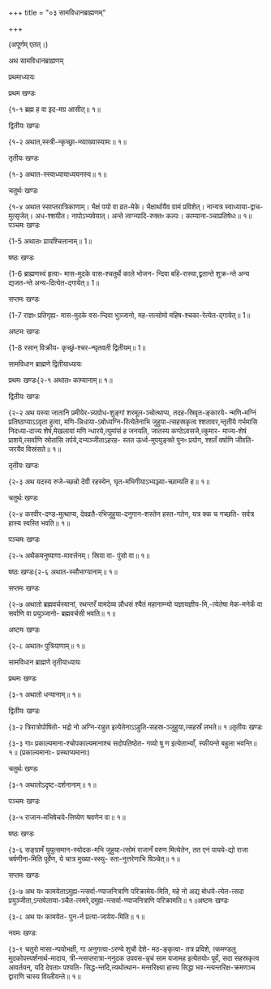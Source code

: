 +++
title = "०३ सामविधानब्राह्मणम्"

+++

(अपूर्णम् एतत्।)

अथ सामविधानब्राह्मणम्

प्रथमाध्यायः

प्रथम खण्डः

{१-१ ब्रह्म ह वा इद-मग्र आसीत्॥ १॥

द्वितीयः खण्डः

{१-२ अथात,स्स्त्री-न्कृच्छ्रा-न्व्याख्यास्यामः॥ १॥

तृतीयः खण्डः

{१-३ अथात-स्स्वाध्यायाध्ययनस्य॥ १॥

चतुर्थः खण्डः

{१-४ अथात स्साप्तरात्रिकाणाम्। भैक्षं पयो वा व्रत-मेके। भैक्षार्थायैव ग्रामं प्रविशेत्। नान्यत्र स्वाध्याया-द्वाच-मुत्सृजेत्। अध-श्शयीत। नापोऽभ्यवेयात्। अन्ते त्वग्न्यादि-रुक्तᳲ कल्पः। काम्याना-ञ्चाप्रतिषेधः॥ १॥पञ्चमः खण्डः

{1-5 अथातᳲ प्रायश्चित्तानाम्॥ 1॥

षष्ठः खण्डः

{1-6 ब्राह्मणस्वं हृत्वा- मास-मुदके वास-श्चतुर्थे काले भोजन- न्दिवा बहि-रास्या,द्व्रतान्ते शुक्र-न्ते अन्य द्यजत-न्ते अन्य-दित्येत-द्गायेत्॥ 1॥

सप्तमः खण्डः

{1-7 राज्ञᳲ प्रतिगृह्य- मास-मुदके वस-न्दिवा भुञ्जानो, मह-त्तत्सोमो महिष-श्चका-रेत्येत-द्गायेत्॥ 1॥

अष्टमः खण्डः

{1-8 रसान् विक्रीय- कृच्छ्रं-श्चर-न्घृतवती द्वितीयम्॥ 1॥

सामविधान ब्राह्मणे द्वितीयाध्यायः

प्रथमः खण्डः{२-१ अथातᳲ काम्यानाम्॥ १॥

द्वितीयः खण्डः

{२-२ अथ यस्या जातानि प्रमीयेर-न्न्यग्रोध-शुङ्गां शरमूल-ञ्चोत्थाप्य, तदह-स्रिवृत-ङ्कारये- न्मणि-मग्निं प्रतिष्ठाप्याऽऽवृता हुत्वा, मणि-न्निधाया-ऽबोध्यग्नि-रित्येतेनाभि जुहुया-त्सहस्रकृत्व श्शतावर,न्तृतीये गर्भमासि निदध्या-दाज्य शेषं,मेखलायां मणि न्धारये,त्पुमांसं ह जनयति, जातस्य कण्ठेऽवसजे,त्कुमार- माज्य-शेषं प्राशये,त्सर्वाणि स्रोतांसि तर्पये,दभ्यञ्जीताऽहरह- स्तत ऊर्ध्व-मुपयुङ्क्ते पुनᳲ प्रयोग, श्शतँ वर्षाणि जीवति- जरयैव विस्रंसते॥ १॥

तृतीयः खण्डः

{२-३ अथ यदस्य रुजे-च्छन्नो देवी रहस्येन, घृत-मभिगीयाऽभ्यञ्ज्या-च्छाम्यति ह॥ १॥

चतुर्थः खण्डः

{२-४ करवीर-दण्ड-मुत्थाप्य, देवव्रतै-रभिजुहुया-दनुगान-शस्तेन हस्त-गतेन, यत्र क्क च गच्छति- सर्वत्र हास्य स्वस्ति भवति॥ १॥

पञ्चमः खण्डः

{२-५ अथैकमनुष्याणा-मावर्त्तनम्। स्रिया वा- पुंसो वा॥ १॥

षष्ठः खण्डः{२-६ अथात-स्सौभाग्यानाम्॥ १॥

सप्तमः खण्डः

{२-७ अथातो ब्रह्मवर्चस्यानां, रथन्तरँ वामदेव्य न्नौधसं श्यैतं महानाम्न्यो यज्ञायज्ञीय-मि,-त्येतेषा मेक-मनेकँ वा सर्वाणि वा प्रयुञ्जानो- ब्रह्मवर्चसी भवति॥ १॥

अष्टमः खण्डः

{२-८ अथातᳲ पुत्रियाणाम्॥ १॥

सामविधान ब्राह्मणे तृतीयाध्यायः

प्रथमः खण्डः

{३-१ अथातो धन्यानाम्॥ १॥

द्वितीयः खण्डः

{३-२ त्रिरात्रोपोषितो- भद्रो नो अग्नि-राहुत इत्येतेनाऽऽहुति-सहस्र-ञ्जुहुया,त्सहस्रँ लभते॥ १॥तृतीयः खण्डः

{३-३ गाᳲ प्रकाल्यमाना-श्चोपकाल्यमानाश्च सदोपतिष्ठेत- गव्यो षु ण इत्येताभ्याँ, स्फीयन्ते बहुला भवन्ति॥ १॥ (प्रकाल्यमानाः- प्रस्थाप्यमानाः)

चतुर्थः खण्डः

{३-१ अथातोऽदृष्ट-दर्शनानाम्॥ १॥

पञ्चमः खण्डः

{३-५ राजान-मभिषेचये-त्तिष्येण श्रवणेन वा॥ १॥

षष्ठः खण्डः

{३-६ सङ्ग्रामँ युयुत्समान-स्योदक-मभि जुहुया-त्सोमं राजानँ वरुण मित्येतेन, तत एनं पायये-द्यो राजा चर्षणीना-मिति पूर्वेण, ये चात्र मुख्या-स्स्यु- स्ता-नुत्तरेणाभि षिञ्चेत्॥ १॥

सप्तमः खण्डः

{३-७ अथ यᳲ कामयेताऽमुह्य-न्त्सर्वा-ण्याजनित्राणि परिक्रामेय-मिति, महे नो अद्य बोधये-त्येत-त्सदा प्रयुञ्जीता,ऽन्तवेलाया-ञ्चैत-त्स्मरे,दमुह्य-न्त्सर्वा-ण्याजनित्राणि परिक्रामति॥ १॥अष्टमः खण्डः

{३-८ अथ यᳲ कामयेत- पुन-र्न प्रत्या-जायेय-मिति॥ १॥

नवमः खण्डः

{३-९ चतुरो मासा-न्पयोभक्षी, गा अनुगत्वा-ऽरण्ये शुचौ देशे- मठ-ङ्कृत्वा- तत्र प्रविशे, त्कमण्डलु मुदकोपस्पर्शनार्थ-मादाय, त्री-न्त्सप्तरात्रा-ननुदक उपवस-न्नृचं साम यजामह इत्येतयोᳲ पूर्वं, सदा सहस्रकृत्व आवर्तयन्, यदि देवताᳲ पश्यति- सिद्ध-न्तदि,त्यथोत्थान- मन्तरिक्ष्या हास्य सिद्धा भव-न्त्यन्तरिक्ष-क्रमणञ्च द्वाराणि चास्य विव्लीयन्ते॥ १॥
